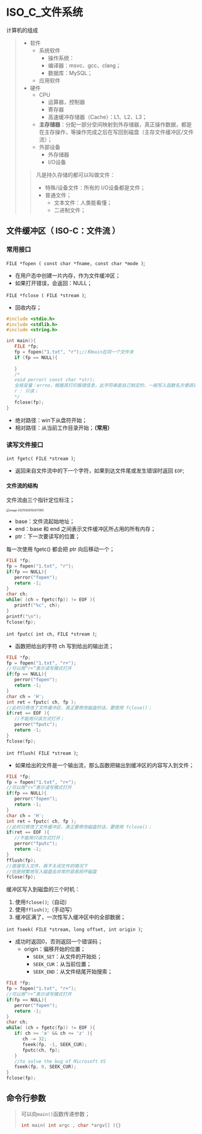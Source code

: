 # ISO_C_文件系统

计算机的组成

> - 软件
>    - 系统软件
>       - 操作系统：
>       - 编译器：msvc、gcc、clang；
>       - 数据库：MySQL；
>    - 应用软件
> - 硬件
>    - CPU
>       - 运算器，控制器
>       - 寄存器
>       - 高速缓冲存储器（Cache）：L1、L2、L3；
>    - **主存储器**：分配一部分空间映射到外存储器，真正操作数据，都是在主存操作，等操作完成之后在写回到磁盘（主存文件缓冲区/文件流）；
>    - 外部设备
>       - 外存储器
>       - I/O设备
>
> > 凡是持久存储的都可以叫做文件：
> >
> > - 特殊/设备文件：所有的 I/O设备都是文件；
> > - 普通文件；
> >    - 文本文件：人类能看懂；
> >    - 二进制文件；

## 文件缓冲区（ ISO-C：文件流 ）

### 常用接口

`FILE *fopen ( const char *fname, const char *mode )`;

- 在用户态中创建一片内存，作为文件缓冲区；
- 如果打开错误，会返回：NULL；

`FILE *fclose ( FILE *stream )`;

- 回收内存；

```c
#include <stdio.h>
#include <stdlib.h>
#include <string.h>

int main(){
   FILE *fp;
   fp = fopen("1.txt", "r");//和main在同一个文件夹
   if (fp == NULL){
      
   }
   /*
   void perror( const char *str);
   全局变量：errno，根据其打印报错信息，此字符串是自己制定的，一般写入函数名方便调试（标记第几行出现了错误）；
   r : 只读；
   */
   fclose(fp);
}
```

- 绝对路径：win下从盘符开始；
- 相对路径：从当前工作目录开始；**（常用）**

### 读写文件接口

`int fgetc( FILE *stream )`;

- 返回来自文件流中的下一个字符，如果到达文件尾或发生错误时返回 `EOF`;

#### 文件流的结构

文件流由三个指针定位标注； 

<img src="https://tva1.sinaimg.cn/large/e6c9d24egy1h0uefta04uj209806o0sn.jpg" alt="image-20210428152417065" style="zoom:50%;" />

- base：文件流起始地址；
- end：base 和 end 之间表示文件缓冲区所占用的所有内存；
- ptr：下一次要读写的位置；

每一次使用 fgetc() 都会把 ptr 向后移动一个；

```c
FILE *fp;
fp = fopen("1.txt", "r");
if(fp == NULL){
   perror("fopen");
   return -1;
}
char ch;
while( (ch = fgetc(fp)) != EOF ){
   printf("%c", ch);
}
printf("\n");
fclose(fp);
```

`int fputc( int ch, FILE *stream )`;

-  函数把给出的字符 ch 写到给出的输出流；

```c
FILE *fp;
fp = fopen("1.txt", "r+");
//可以用“r+”表示读写模式打开
if(fp == NULL){
   perror("fopen");
   return -1;
}
char ch = 'H';
int ret = fputc( ch, fp );
//此时只修改了文件缓冲区，真正要修改磁盘的话，要使用 fclose()；
if(ret == EOF ){
   //不能用只读方式打开；
   perror("fputc");
   return -1;
}
fclose(fp);
```

`int fflush( FILE *stream )`;

- 如果给出的文件是一个输出流，那么函数把输出到缓冲区的内容写入到文件；

```c
FILE *fp;
fp = fopen("1.txt", "r+");
//可以用“r+”表示读写模式打开
if(fp == NULL){
   perror("fopen");
   return -1;
}
char ch = 'H';
int ret = fputc( ch, fp );
//此时只修改了文件缓冲区，真正要修改磁盘的话，要使用 fclose()；
if(ret == EOF ){
   //不能用只读方式打开；
   perror("fputc");
   return -1;
}
fflush(fp);
//直接写入文件，再不关闭文件的情况下
//但是频繁地写入磁盘会非常的容易损坏磁盘
fclose(fp);
```

缓冲区写入到磁盘的三个时机：

1. 使用`fclose()`;（自动）
2. 使用`fflush()`;（手动写）
3. 缓冲区满了，一次性写入缓冲区中的全部数据；

`int fseek( FILE *stream, long offset, int origin )`;

- 成功时返回0，否则返回一个错误码；
   - origin：偏移开始的位置；
      - `SEEK_SET`：从文件的开始处；
      - `SEEK_CUR`：从当前位置；
      - `SEEK_END`：从文件结尾开始搜索；

```c
FILE *fp;
fp = fopen("1.txt", "r+");
//可以用“r+”表示读写模式打开
if(fp == NULL){
   perror("fopen");
   return -1;
}
char ch;
while( (ch = fgetc(fp)) != EOF ){
   if( ch >= 'a' && ch <= 'z' ){
      ch -= 32;
      fseek(fp, -1, SEEK_CUR);
      fputc(ch, fp);
   }
   //to solve the bug of Microsoft VS
   fseek(fp, 0, SEEK_CUR);
}
fclose(fp);
```

## 命令行参数

> 可以向`main()`函数传递参数；
>
> ```c
> int main( int argc , char *argv[] ){}
> ```
>
> 